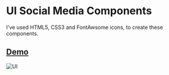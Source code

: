 
<h1>UI Social Media Components</h1>

<p>I've used HTML5, CSS3 and FontAwsome icons, to create these components.</p>

<a target="_blank" href="http://ui-social.surge.sh/"><h2>Demo</h2></a>

![UI](https://user-images.githubusercontent.com/47828314/89130567-2b3a9100-d506-11ea-9aec-3d5d2ef9db20.png)
